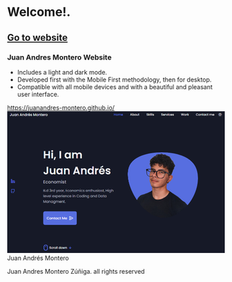 # Welcome!.
## [Go to website](https://juanandres-montero.github.io/)
### Juan Andres Montero Website 
- Includes a light and dark mode.
- Developed first with the Mobile First methodology, then for desktop.
- Compatible with all mobile devices and with a beautiful and pleasant user interface.

https://juanandres-montero.github.io/ 
![preview img](/preview.png)
Juan Andrés Montero

Juan Andres Montero Zúñiga. all rights reserved
